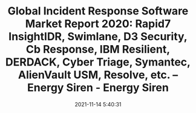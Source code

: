 ---
"title": "Global Incident Response Software Market Report 2020: Rapid7 InsightIDR, Swimlane, D3 Security, Cb Response, IBM Resilient, DERDACK, Cyber Triage, Symantec, AlienVault USM, Resolve, etc. – Energy Siren - Energy Siren"
"date": "2021-11-14 5:40:31"
"feed_name": "GOOGLENEWSINDUSTRIAL"
"feed_website": "https://news.google.com/search?q=industrial%2Bincident&hl=en-US&gl=US&ceid=US:en"
"feed_rss": "https://news.google.com/rss/search?q=industrial%2Bincident&hl=en-US&gl=US&ceid=US:en"
"link": "https://energysiren.co.ke/2021/11/14/global-incident-response-software-market-report-2020-rapid7-insightidr-swimlane-d3-security-cb-response-ibm-resilient-derdack-cyber-triage-symantec-alienvault-usm-resolve-etc/"
"source": "{'href': 'https://energysiren.co.ke', 'title': 'Energy Siren'}"
"file": "_posts/2021-1-1-98e2a0321f77eacbaad572e83485e1f39e1af568.md"
"accident": "0"
"drilling": "0"
"dead": "0"
"injured": "0"
"arrested": "0"
"place": "unknown place"
"where": "unknown site"
"causes": "unknown"
"place_uri": "unknown place"
---